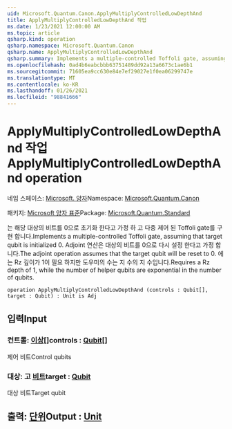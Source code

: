 ```yaml
---
uid: Microsoft.Quantum.Canon.ApplyMultiplyControlledLowDepthAnd
title: ApplyMultiplyControlledLowDepthAnd 작업
ms.date: 1/23/2021 12:00:00 AM
ms.topic: article
qsharp.kind: operation
qsharp.namespace: Microsoft.Quantum.Canon
qsharp.name: ApplyMultiplyControlledLowDepthAnd
qsharp.summary: Implements a multiple-controlled Toffoli gate, assuming that target qubit is initialized 0.  The adjoint operation assumes that the target qubit will be reset to 0.  Requires a Rz depth of 1, while the number of helper qubits are exponential in the number of qubits.
ms.openlocfilehash: 0ad4b6eabcbbb63751489dd92a13a6673c1ae6b1
ms.sourcegitcommit: 71605ea9cc630e84e7ef29027e1f0ea06299747e
ms.translationtype: MT
ms.contentlocale: ko-KR
ms.lasthandoff: 01/26/2021
ms.locfileid: "98841666"
---
```

# <a name="applymultiplycontrolledlowdepthand-operation"></a><span data-ttu-id="79a24-102">ApplyMultiplyControlledLowDepthAnd 작업</span><span class="sxs-lookup"><span data-stu-id="79a24-102">ApplyMultiplyControlledLowDepthAnd operation</span></span>

<span data-ttu-id="79a24-103">네임 스페이스: [Microsoft. 양자](xref:Microsoft.Quantum.Canon)</span><span class="sxs-lookup"><span data-stu-id="79a24-103">Namespace: [Microsoft.Quantum.Canon](xref:Microsoft.Quantum.Canon)</span></span>

<span data-ttu-id="79a24-104">패키지: [Microsoft 양자 표준](https://nuget.org/packages/Microsoft.Quantum.Standard)</span><span class="sxs-lookup"><span data-stu-id="79a24-104">Package: [Microsoft.Quantum.Standard](https://nuget.org/packages/Microsoft.Quantum.Standard)</span></span>


<span data-ttu-id="79a24-105">는 해당 대상의 비트를 0으로 초기화 한다고 가정 하 고 다중 제어 된 Toffoli gate를 구현 합니다.</span><span class="sxs-lookup"><span data-stu-id="79a24-105">Implements a multiple-controlled Toffoli gate, assuming that target qubit is initialized 0.</span></span>  <span data-ttu-id="79a24-106">Adjoint 연산은 대상의 비트를 0으로 다시 설정 한다고 가정 합니다.</span><span class="sxs-lookup"><span data-stu-id="79a24-106">The adjoint operation assumes that the target qubit will be reset to 0.</span></span>  <span data-ttu-id="79a24-107">에는 Rz 깊이가 1이 필요 하지만 도우미의 수는 지 수의 지 수입니다.</span><span class="sxs-lookup"><span data-stu-id="79a24-107">Requires a Rz depth of 1, while the number of helper qubits are exponential in the number of qubits.</span></span>

```qsharp
operation ApplyMultiplyControlledLowDepthAnd (controls : Qubit[], target : Qubit) : Unit is Adj
```


## <a name="input"></a><span data-ttu-id="79a24-108">입력</span><span class="sxs-lookup"><span data-stu-id="79a24-108">Input</span></span>

### <a name="controls--qubit"></a><span data-ttu-id="79a24-109">컨트롤: [이상](xref:microsoft.quantum.lang-ref.qubit)[]</span><span class="sxs-lookup"><span data-stu-id="79a24-109">controls : [Qubit](xref:microsoft.quantum.lang-ref.qubit)[]</span></span>

<span data-ttu-id="79a24-110">제어 비트</span><span class="sxs-lookup"><span data-stu-id="79a24-110">Control qubits</span></span>


### <a name="target--qubit"></a><span data-ttu-id="79a24-111">대상: 고 [비트](xref:microsoft.quantum.lang-ref.qubit)</span><span class="sxs-lookup"><span data-stu-id="79a24-111">target : [Qubit](xref:microsoft.quantum.lang-ref.qubit)</span></span>

<span data-ttu-id="79a24-112">대상 비트</span><span class="sxs-lookup"><span data-stu-id="79a24-112">Target qubit</span></span>



## <a name="output--unit"></a><span data-ttu-id="79a24-113">출력: [단위](xref:microsoft.quantum.lang-ref.unit)</span><span class="sxs-lookup"><span data-stu-id="79a24-113">Output : [Unit](xref:microsoft.quantum.lang-ref.unit)</span></span>

